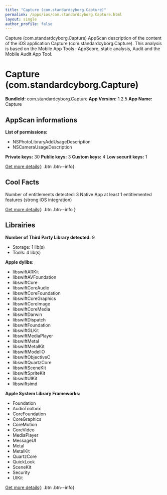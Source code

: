 ```yaml
---
title: "Capture (com.standardcyborg.Capture)"
permalink: /apps/ios/com.standardcyborg.Capture.html
layout: single
author_profile: false
---
```

Capture (com.standardcyborg.Capture) AppScan description of the content of the iOS application Capture (com.standardcyborg.Capture). This analysis is based on the Mobile App Tools : AppScore, static analysis, Audit and the Mobile Audit App Tool.

# Capture (com.standardcyborg.Capture)

**BundleId:** com.standardcyborg.Capture
**App Version:** 1.2.5
**App Name:** Capture


## AppScan informations 

**List of permissions:** 
- NSPhotoLibraryAddUsageDescription
- NSCameraUsageDescription
  
  
**Private keys:** 30
**Public keys:** 3
**Custom keys:** 4
**Low securit keys:** 1
  
[Get more details](/pricing.html){: .btn .btn--info}

## Cool Facts

Number of entitlements detected: 3
Native App
at least 1 entitlemented features (strong iOS integration)
  
[Get more details](/pricing.html){: .btn .btn--info }

## Librairies 
**Number of Third Party Library detected:** 9
- Storage: 1 lib(s)
- Tools: 4 lib(s)


**Apple dylibs:**
- libswiftARKit
- libswiftAVFoundation
- libswiftCore
- libswiftCoreAudio
- libswiftCoreFoundation
- libswiftCoreGraphics
- libswiftCoreImage
- libswiftCoreMedia
- libswiftDarwin
- libswiftDispatch
- libswiftFoundation
- libswiftGLKit
- libswiftMediaPlayer
- libswiftMetal
- libswiftMetalKit
- libswiftModelIO
- libswiftObjectiveC
- libswiftQuartzCore
- libswiftSceneKit
- libswiftSpriteKit
- libswiftUIKit
- libswiftsimd


**Apple System Library Frameworks:**
- Foundation
- AudioToolbox
- CoreFoundation
- CoreGraphics
- CoreMotion
- CoreVideo
- MediaPlayer
- MessageUI
- Metal
- MetalKit
- QuartzCore
- QuickLook
- SceneKit
- Security
- UIKit


  
[Get more details](/pricing.html){: .btn .btn--info}

